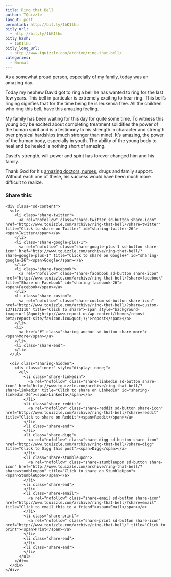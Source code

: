 ```yaml
---
title: Ring that Bell
author: TQuizzle
layout: post
permalink: http://bit.ly/1bK1lhu
bitly_url:
  - http://bit.ly/1bK1lhu
bitly_hash:
  - 1bK1lhu
bitly_long_url:
  - http://www.tquizzle.com/archive/ring-that-bell/
categories:
  - Normal
---
```

As a somewhat proud person, especially of my family, today was an amazing day.

Today my nephew David got to ring a bell he has wanted to ring for the last few years. This bell in particular is extremely exciting to hear ring. This bell&#8217;s ringing signifies that for the time being he is leukemia free. All the children who ring this bell, have this amazing feeling.

My family has been waiting for this day for quite some time. To witness this young boy be excited about completing treatment solidifies the power of the human spirit and is a testimony to his strength in character and strength over physical hardships (much stronger than mine). It&#8217;s amazing, the power of the human body, especially in youth. The ability of the young body to heal and be healed is nothing short of amazing.

David&#8217;s strength, will power and spirit has forever changed him and his family.

Thank God for his <a rel="nofollow" target="_blank" href="http://www.saintfrancis.com/locations/nwbcc/clinic.aspx">amazing doctors, nurses</a>, drugs and family support. Without each one of these, his success would have been much more difficult to realize.

<div class="sharedaddy sd-sharing-enabled">
  <div class="robots-nocontent sd-block sd-social sd-social-icon-text sd-sharing">
    <h3 class="sd-title">
      Share this:
    </h3>
    
    <div class="sd-content">
      <ul>
        <li class="share-twitter">
          <a rel="nofollow" class="share-twitter sd-button share-icon" href="http://www.tquizzle.com/archive/ring-that-bell/?share=twitter" title="Click to share on Twitter" id="sharing-twitter-26"><span>Twitter</span></a>
        </li>
        <li class="share-google-plus-1">
          <a rel="nofollow" class="share-google-plus-1 sd-button share-icon" href="http://www.tquizzle.com/archive/ring-that-bell/?share=google-plus-1" title="Click to share on Google+" id="sharing-google-26"><span>Google</span></a>
        </li>
        <li class="share-facebook">
          <a rel="nofollow" class="share-facebook sd-button share-icon" href="http://www.tquizzle.com/archive/ring-that-bell/?share=facebook" title="Share on Facebook" id="sharing-facebook-26"><span>Facebook</span></a>
        </li>
        <li class="share-custom">
          <a rel="nofollow" class="share-custom sd-button share-icon" href="http://www.tquizzle.com/archive/ring-that-bell/?share=custom-1371173110" title="Click to share"><span style="background-image:url(&quot;http://www.repost.us/wp-content/themes/repost-beta/repost-site/favicon.ico&quot;);">repost</span></a>
        </li>
        <li>
          <a href="#" class="sharing-anchor sd-button share-more"><span>More</span></a>
        </li>
        <li class="share-end">
        </li>
      </ul>
      
      <div class="sharing-hidden">
        <div class="inner" style="display: none;">
          <ul>
            <li class="share-linkedin">
              <a rel="nofollow" class="share-linkedin sd-button share-icon" href="http://www.tquizzle.com/archive/ring-that-bell/?share=linkedin" title="Click to share on LinkedIn" id="sharing-linkedin-26"><span>LinkedIn</span></a>
            </li>
            <li class="share-reddit">
              <a rel="nofollow" class="share-reddit sd-button share-icon" href="http://www.tquizzle.com/archive/ring-that-bell/?share=reddit" title="Click to share on Reddit"><span>Reddit</span></a>
            </li>
            <li class="share-end">
            </li>
            <li class="share-digg">
              <a rel="nofollow" class="share-digg sd-button share-icon" href="http://www.tquizzle.com/archive/ring-that-bell/?share=digg" title="Click to Digg this post"><span>Digg</span></a>
            </li>
            <li class="share-stumbleupon">
              <a rel="nofollow" class="share-stumbleupon sd-button share-icon" href="http://www.tquizzle.com/archive/ring-that-bell/?share=stumbleupon" title="Click to share on StumbleUpon"><span>StumbleUpon</span></a>
            </li>
            <li class="share-end">
            </li>
            <li class="share-email">
              <a rel="nofollow" class="share-email sd-button share-icon" href="http://www.tquizzle.com/archive/ring-that-bell/?share=email" title="Click to email this to a friend"><span>Email</span></a>
            </li>
            <li class="share-print">
              <a rel="nofollow" class="share-print sd-button share-icon" href="http://www.tquizzle.com/archive/ring-that-bell/" title="Click to print"><span>Print</span></a>
            </li>
            <li class="share-end">
            </li>
            <li class="share-end">
            </li>
          </ul>
        </div>
      </div>
    </div>
  </div>
</div>